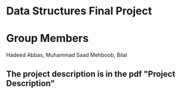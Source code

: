  # Data Structures Final Project
 # Group Members
 Hadeed Abbas,
 Muhammad Saad Mehboob,
 Bilal 

 ## The project description is in the pdf "Project Description"
